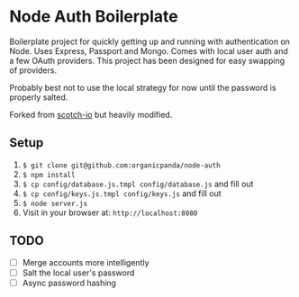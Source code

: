 # Node Auth Boilerplate

Boilerplate project for quickly getting up and running with authentication on Node. Uses Express, Passport and Mongo. Comes with local user auth and a few OAuth providers. This project has been designed for easy swapping of providers.

Probably best not to use the local strategy for now until the password is properly salted.

Forked from [scotch-io](https://github.com/scotch-io/easy-node-authentication/) but heavily modified.

## Setup

1. `$ git clone git@github.com:organicpanda/node-auth`
2. `$ npm install`
3. `$ cp config/database.js.tmpl config/database.js` and fill out
4. `$ cp config/keys.js.tmpl config/keys.js` and fill out
6. `$ node server.js`
7. Visit in your browser at: `http://localhost:8080`

## TODO

- [ ] Merge accounts more intelligently
- [ ] Salt the local user's password
- [ ] Async password hashing

